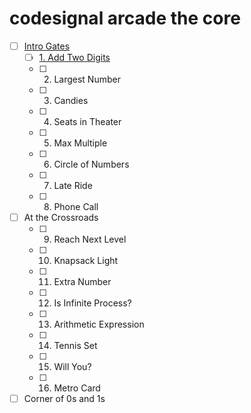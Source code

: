 # codesignal arcade the core

- [ ] [Intro Gates](./Intro%20Gates)
  - [ ] [1. Add Two Digits](./Intro%20Gates/1.Add%20Two%20Digits/)
  - [ ] 2. Largest Number
  - [ ] 3. Candies
  - [ ] 4. Seats in Theater
  - [ ] 5. Max Multiple
  - [ ] 6. Circle of Numbers
  - [ ] 7. Late Ride
  - [ ] 8. Phone Call
- [ ] At the Crossroads
  - [ ] 9. Reach Next Level
  - [ ] 10. Knapsack Light
  - [ ] 11. Extra Number
  - [ ] 12. Is Infinite Process?
  - [ ] 13. Arithmetic Expression
  - [ ] 14. Tennis Set
  - [ ] 15. Will You?
  - [ ] 16. Metro Card
- [ ] Corner of 0s and 1s